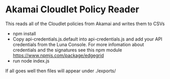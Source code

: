 # Akamai Cloudlet Policy Reader

This reads all of the Cloudlet policies from Akamai and writes them to CSVs

* npm install
* Copy api-credentials.js.default into api-credentials.js and add your API credentials from the Luna Console. For more infomation about credentials and the signatures see this npm module https://www.npmjs.com/package/edgegrid
* run node index.js

If all goes well then files will appear under ./exports/
